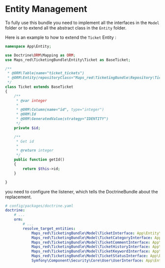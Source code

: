 # Entity Management

To fully use this bundle you need to implement all the interfaces in the ``Model`` folder
or to extend all the abstract class in the ``Entity`` folder.

Here is an example to how to extend the ``Ticket`` Entity :

```php
namespace App\Entity;

use Doctrine\ORM\Mapping as ORM;
use Maps_red\TicketingBundle\Entity\Ticket as BaseTicket;

/**
 * @ORM\Table(name="ticket_tickets")
 * @ORM\Entity(repositoryClass="Maps_red\TicketingBundle\Repository\TicketRepository")
 */
class Ticket extends BaseTicket
{
    /**
     * @var integer
     *
     * @ORM\Column(name="id", type="integer")
     * @ORM\Id
     * @ORM\GeneratedValue(strategy="IDENTITY")
     */
    private $id;

    /**
     * Get id
     *
     * @return integer
     */
    public function getId()
    {
        return $this->id;
    }

}
```

you need to configure the listener, which tells the DoctrineBundle about the replacement.

```yaml
# config/packages/doctrine.yaml
doctrine:
    # ...
    orm:
        # ...
        resolve_target_entities:
            Maps_red\TicketingBundle\Model\TicketInterface: App\Entity\Ticket
            Maps_red\TicketingBundle\Model\TicketCategoryInterface: App\Entity\TicketCategory
            Maps_red\TicketingBundle\Model\TicketCommentInterface: App\Entity\TicketComment
            Maps_red\TicketingBundle\Model\TicketHistoryInterface: App\Entity\TicketHistory
            Maps_red\TicketingBundle\Model\TicketKeywordInterface: App\Entity\TicketKeyword
            Maps_red\TicketingBundle\Model\TicketStatusInterface: App\Entity\TicketStatus
            Symfony\Component\Security\Core\User\UserInterface: App\Entity\User
```